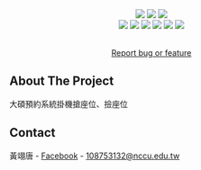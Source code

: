 <div align="center">
    <img src="https://img.shields.io/github/languages/code-size/s1031432/TKBHacker">
    <img src="https://img.shields.io/github/repo-size/s1031432/TKBHacker">
    <img src="https://img.shields.io/github/languages/top/s1031432/TKBHacker">
    <br>
    <img src="https://img.shields.io/github/forks/s1031432/TKBHacker">
    <img src="https://img.shields.io/github/stars/s1031432/TKBHacker">
    <img src="https://img.shields.io/github/commit-activity/w/s1031432/TKBHacker">
    <!-- <img src="https://img.shields.io/github/license/s1031432/TKBHacker"> -->
    <img src="https://img.shields.io/badge/LICENSE-MIT-brightgreen">    
    <img src="https://img.shields.io/github/last-commit/s1031432/TKBHacker">
    <img src="https://img.shields.io/github/issues/s1031432/TKBHacker">
</div>
<!-- PROJECT LOGO -->
<div align="center">
  <p align="center">
    <br />
    <a href="mailto:108753132@nccu.edu.tw">Report bug or feature</a>
  </p>
</div>

<!-- ABOUT THE PROJECT -->
## About The Project
大碩預約系統掛機搶座位、撿座位


<!-- CONTACT -->
## Contact

黃翊唐 - [Facebook](https://fb.com/ty80517) - 108753132@nccu.edu.tw
